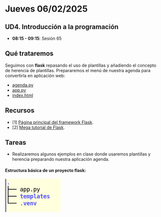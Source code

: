 # Jueves 06/02/2025

## UD4. Introducción a la programación

- **08:15 - 09:15**: Sesión 65

## Qué trataremos

Seguimos con **flask** repasando el uso de plantillas y añadiendo el concepto de herencia de plantillas. Prepararemos el menú de nuestra agenda para convertirla en aplicación web:
- [agenda.py](agenda.py)
- [app.py](app.py)
- [index.html](index.html)

## Recursos
- [1] [Página principal del framework Flask](https://flask.palletsprojects.com/es/stable/).
- [2] [Mega tutorial de Flask](https://blog.miguelgrinberg.com/post/the-flask-mega-tutorial-part-i-hello-world).


## Tareas

- Realizaremos algunos ejemplos en clase donde usaremos plantillas y herencia preparando nuestra aplicación agenda.

#### Estructura básica de un proyecto flask:

![Estructura de un proyecto flask](../../Documents/Images/basic_flask_project_folder.png)
